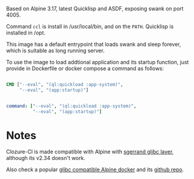 Based on Alpine 3.17, latest Quicklisp and ASDF, exposing swank on port 4005.

Command `ccl` is install in /usr/local/bin, and on the `PATH`.
Quicklisp is installed in /opt.

This image has a default entrypoint that loads swank and sleep forever,
which is suitable as long running server.

To use the image to load addtional application and its startup function,
just provide in Dockerfile or docker compose a command as follows:

``` dockerfile

CMD ["--eval", "(ql:quickload :app-system)",
     "--eval", "(app:startup)"]

```

``` yaml

command: ["--eval", "(ql:quickload :app-system)",
          "--eval", "(app:startup)"]

```


Notes
======

Clozure-Cl is made compatible with Alpine with [sgerrand glibc layer][1],
although its v2.34 doesn't work.

Also check a popular [glibc compatible Alpine docker][2] and its
[github repo][3].

[1]: https://github.com/sgerrand/alpine-pkg-glibc
[2]: https://hub.docker.com/r/frolvlad/alpine-glibc/
[3]: ttps://github.com/Docker-Hub-frolvlad/docker-alpine-glibc/
